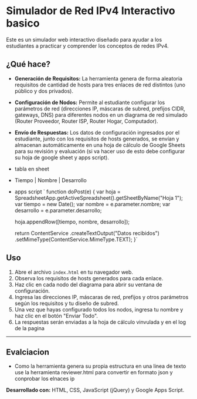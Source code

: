 # Simulador de Red IPv4 Interactivo basico

Este es un simulador web interactivo diseñado para ayudar a los estudiantes a practicar y comprender los conceptos de redes IPv4.

## ¿Qué hace?

* **Generación de Requisitos:** La herramienta genera de forma aleatoria requisitos de cantidad de hosts para tres enlaces de red distintos (uno público y dos privados).
* **Configuración de Nodos:** Permite al estudiante configurar los parámetros de red (direcciones IP, máscaras de subred, prefijos CIDR, gateways, DNS) para diferentes nodos en un diagrama de red simulado (Router Proveedor, Router ISP, Router Hogar, Computador).
* **Envío de Respuestas:** Los datos de configuración ingresados por el estudiante, junto con los requisitos de hosts generados, se envían y almacenan automáticamente en una hoja de cálculo de Google Sheets para su revisión y evaluación (si va hacer uso de esto debe configurar su hoja de google sheet y apps script).

* tabla en sheet
* Tiempo	| Nombre |	Desarrollo

* apps script
` function doPost(e) {
  var hoja = SpreadsheetApp.getActiveSpreadsheet().getSheetByName("Hoja 1");
  var tiempo = new Date();
  var nombre = e.parameter.nombre;
  var desarrollo = e.parameter.desarrollo;

  hoja.appendRow([tiempo, nombre, desarrollo]);

  return ContentService
    .createTextOutput("Datos recibidos")
    .setMimeType(ContentService.MimeType.TEXT);
}`

## Uso

1.  Abre el archivo `index.html` en tu navegador web.
2.  Observa los requisitos de hosts generados para cada enlace.
3.  Haz clic en cada nodo del diagrama para abrir su ventana de configuración.
4.  Ingresa las direcciones IP, máscaras de red, prefijos y otros parámetros según los requisitos y tu diseño de subred.
5.  Una vez que hayas configurado todos los nodos, ingresa tu nombre y haz clic en el botón "Enviar Todo".
6.  La respuestas serán enviadas a la hoja de cálculo vinvulada y en el log de la pagina

---

## Evalciacion
* Como la herramienta genera su propia estructura en una linea de texto use la herramienta reviewer.html para convertir en formato json y conprobar los elnaces ip

**Desarrollado con:** HTML, CSS, JavaScript (jQuery) y Google Apps Script.
